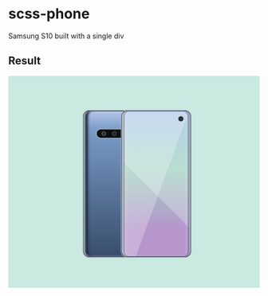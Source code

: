 # scss-phone

Samsung S10 built with a single div

## Result 

![Samsung s10](https://github.com/mikaelmalm/scss-phone/blob/main/screenshots/phone.png?raw=true)
